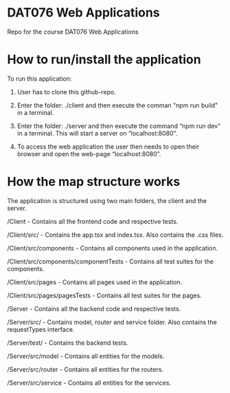 # DAT076 Web Applications
 Repo for the course DAT076 Web Applications

# How to run/install the application
To run this application:

1. User has to clone this github-repo.

2. Enter the folder: ./client and then execute the comman "npm run build" in a terminal. 

3. Enter the folder: ./server and then execute the command “npm run dev” in a terminal.
This will start a server on “localhost:8080”. 

4. To access the web application the user then needs to open their browser and open the web-page “localhost:8080”.

# How the map structure works
The application is structured using two main folders, the client and the server.

/Client - Contains all the frontend code and respective tests.

/Client/src/ - Contains the app.tsx and index.tsx. Also contains the .css files.

/Client/src/components - Contains all components used in the application.

/Client/src/components/componentTests - Contains all test suites for the components.

/Client/src/pages - Contains all pages used in the application.

/Client/src/pages/pagesTests - Contains all test suites for the pages.


/Server - Contains all the backend code and respective tests.

/Server/src/ - Contains model, router and service folder. Also contains the requestTypes interface.

/Server/test/ - Contains the backend tests.

/Server/src/model - Contains all entities for the models.

/Server/src/router - Contains all entities for the routers.

/Server/src/service - Contains all entities for the services.



